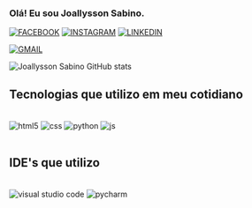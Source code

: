 ### Olá! Eu sou Joallysson Sabino.

[![FACEBOOK](https://img.shields.io/badge/Facebook-1877F2?style=for-the-badge&logo=facebook&logoColor=white)](https://www.facebook.com/joallysson.sabino.5/)
[![INSTAGRAM](https://img.shields.io/badge/Instagram-E4405F?style=for-the-badge&logo=instagram&logoColor=white)](https://www.instagram.com/joallysson_sabino/)
[![LINKEDIN](https://img.shields.io/badge/LinkedIn-0077B5?style=for-the-badge&logo=linkedin&logoColor=white)](https://www.linkedin.com/in/joallysson-sabino-7a5447144/)

[![GMAIL](https://img.shields.io/badge/Gmail-D14836?style=for-the-badge&logo=gmail&logoColor=white)](https://myaccount.google.com/?hl=pt_BR&utm_source=OGB&utm_medium=act)

![Joallysson Sabino GitHub stats](https://github-readme-stats.vercel.app/api?username=JSabino95&show_icons=true&theme=tokyonight)

## Tecnologias que utilizo em meu cotidiano

<div style="display: inline_block"><br/>
    <img align="center" alt="html5"  src="https://img.shields.io/badge/HTML5-E34F26?style=for-the-badge&logo=html5&logoColor=white" />
    <img align="center" alt="css"  src="https://img.shields.io/badge/CSS3-1572B6?style=for-the-badge&logo=css3&logoColor=white" />
    <img align="center" alt="python"  src="https://img.shields.io/badge/Python-14354C?style=for-the-badge&logo=python&logoColor=white" />
    <img align="center" alt="js"  src="https://img.shields.io/badge/JavaScript-F7DF1E?style=for-the-badge&logo=javascript&logoColor=black" />

</div><br/>

## IDE's que utilizo

<div style="display: inline_block"><br/>
<img align="center" alt="visual studio code"  src="https://img.shields.io/badge/Visual_Studio_Code-0078D4?style=for-the-badge&logo=visual%20studio%20code&logoColor=white" />
<img align="center" alt="pycharm"  src="https://img.shields.io/badge/PyCharm-000000.svg?&style=for-the-badge&logo=PyCharm&logoColor=white" />

</div><br/>
